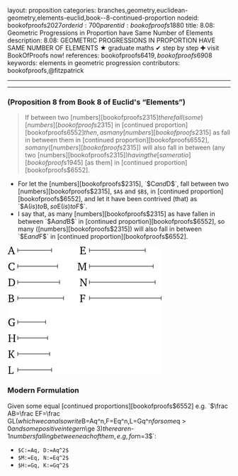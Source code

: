 layout: proposition
categories: branches,geometry,euclidean-geometry,elements-euclid,book--8-continued-proportion
nodeid: bookofproofs$2027
orderid: 700
parentid: bookofproofs$1880
title: 8.08: Geometric Progressions in Proportion have Same Number of Elements
description: 8.08: GEOMETRIC PROGRESSIONS IN PROPORTION HAVE SAME NUMBER OF ELEMENTS ★ graduate maths ✔ step by step ✚ visit BookOfProofs now!
references: bookofproofs$6419,bookofproofs$6908
keywords: elements in geometric progression
contributors: bookofproofs,@fitzpatrick

---


---

### (Proposition 8 from Book 8 of Euclid's “Elements”)

> If between two [numbers][bookofproofs$2315] there fall (some) [numbers][bookofproofs$2315] in [continued proportion][bookofproofs$6552] then, as many [numbers][bookofproofs$2315] as fall in between them in [continued proportion][bookofproofs$6552], so many ([numbers][bookofproofs$2315]) will also fall in between (any two [numbers][bookofproofs$2315]) having the [same ratio][bookofproofs$1945] [as them] in [continued proportion][bookofproofs$6552].
* For let the [numbers][bookofproofs$2315], `$C$` and `$D$`, fall between two [numbers][bookofproofs$2315], `$A$` and `$B$`, in [continued proportion][bookofproofs$6552], and let it have been contrived (that) as `$A$` (is) to `$B$`, so `$E$` (is) to `$F$`.
* I say that, as many [numbers][bookofproofs$2315] as have fallen in between `$A$` and `$B$` in [continued proportion][bookofproofs$6552], so many ([numbers][bookofproofs$2315]) will also fall in between `$E$` and `$F$` in [continued proportion][bookofproofs$6552].


![fig08e](https://github.com/bookofproofs/bookofproofs.github.io/blob/main/_sources/_assets/images/euclid/Book08/fig08e.png?raw=true)


### Modern Formulation

Given some equal [continued proportions][bookofproofs$6552] e.g. `$\frac AB=\frac EF=\frac GL$` (which we can also write `$B=Aq^n$` , `$F=Eq^n$`, `$L=Gq^n$` for some `$q > 0$` and some positive integer `$n\ge 3$`) there are `$n-1$` numbers falling between each of them, e.g, for `$n=3$`:

* `$C:=Aq, D:=Aq^2$`
* `$M:=Eq, N:=Eq^2$`
* `$H:=Gq, K:=Gq^2$`
